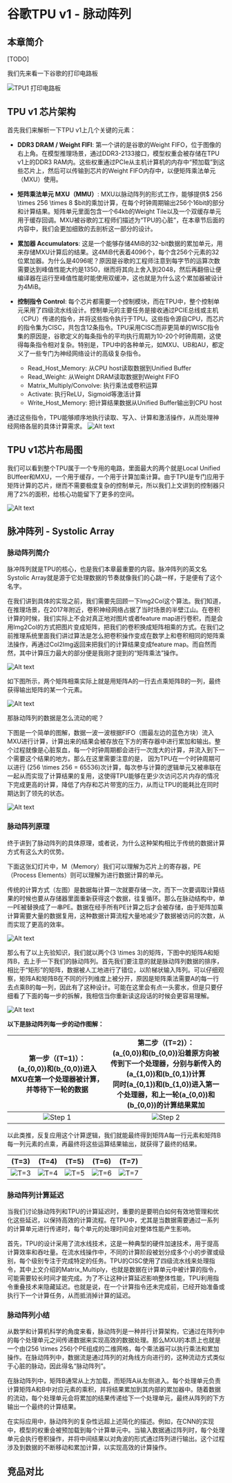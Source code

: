 # 谷歌TPU v1 - 脉动阵列

## 本章简介

[TODO]




我们先来看一下谷歌的打印电路板


![TPU1 打印电路板](images/tpuv1/tpuv1_01.png)

## TPU v1 芯片架构

首先我们来解析一下TPU v1上几个关键的元素：

- **DDR3 DRAM / Weight FIFI**: 第一个讲的是谷歌的Weight FIFO，位于图像的右上角。在模型推理场景，通过DDR3-2133接口，模型权重会被存储在TPU v1上的DDR3 RAM内。这些权重通过PCIe从主机计算机的内存中“预加载”到这些芯片上，然后可以传输到芯片的Weight FIFO内存中，以便矩阵乘法单元（MXU）使用。

- **矩阵乘法单元 MXU（MMU）**: MXU以脉动阵列的形式工作，能够提供$ 256 \times 256 \times 8 $bit的乘加计算，在每个时钟周期输出256个16bit的部分和计算结果。矩阵单元里面包含一个64kb的Weight Tile以及一个双缓存单元用于缓存回调。MXU被谷歌的工程师们描述为“TPU的心脏”，在本章节后面的内容中，我们会更加细致的去剖析这一部分的设计。

- **累加器 Accumulators**: 这是一个能够存储4MiB的32-bit数据的累加单元，用来存储MXU计算后的结果。这4MiB代表着4096个，每个含256个元素的32位累加器。为什么是4096呢？原因是谷歌的工程师注意到每字节的运算次数需要达到峰值性能大约是1350，继而将其向上舍入到2048，然后再翻倍让便编译器在运行至峰值性能时能使用双缓冲，这也就是为什么这个累加器被设计为4MiB。

- **控制指令 Control**: 每个芯片都需要一个控制模块，而在TPU中，整个控制单元采用了四级流水线设计。控制单元的主要任务是接收通过PCIE总线或主机（CPU）传递的指令，并将这些指令执行于TPU。这些指令源自CPU，而芯片的指令集为CISC，共包含12条指令。TPU采用CISC而非更简单的WISC指令集的原因是，谷歌定义的每条指令的平均执行周期为10-20个时钟周期，这使得每条指令相对复杂。特别是，TPU中的各种单元，如MXU、UB和AU，都定义了一些专门为神经网络设计的高级复杂指令。
    - Read_Host_Memory: 从CPU host读取数据到Unified Buffer 
    - Read_Weight: 从Weight DRAM读取数据到Weight FIFO
    - Matrix_Multiply/Convolve: 执行乘法或卷积运算
    - Activate: 执行ReLU，Sigmoid等激活计算
    - Write_Host_Memory: 把计算结果数据从Unified Buffer输出到CPU host

通过这些指令，TPU能够顺序地执行读取、写入、计算和激活操作，从而处理神经网络各层的具体计算需求。
![Alt text](images/tpuv1/tpuv1_02.png)

## TPU v1芯片布局图

我们可以看到整个TPU属于一个专用的电路，里面最大的两个就是Local Unified BUffeer和MXU，一个用于缓存，一个用于计算加乘计算。由于TPU是专门应用于矩阵计算的芯片，继而不需要极度复杂的控制单元，所以我们上文讲到的控制器只用了2%的面积，给核心功能留下了更多的空间。

![Alt text](images/tpuv1/tpuv1_03.png)

## 脉冲阵列 - Systolic Array

### 脉动阵列简介

脉冲阵列就是TPU的核心，也是我们本章最重要的内容。脉冲阵列的英文名Systolic Array就是源于它处理数据的节奏就像我们的心跳一样，于是便有了这个名字。

在我们讲到具体的实现之前，我们需要先回顾一下Img2Col这个算法。我们知道，在推理场景，在2017年附近，卷积神经网络占据了当时场景的半壁江山。在卷积计算的时候，我们实际上不会对真正地对图片或者feature map进行卷积，而是会用Img2Col的方式把图片变成矩阵，把我们的卷积换成矩阵相乘的方式。在我们之前推理系统里面我们讲过算法是怎么把卷积操作变成在数学上和卷积相同的矩阵乘法操作，再通过Col2Img返回来把我们的计算结果变成feature map。而自然而然，其中计算压力最大的部分便是我刚才提到的“矩阵乘法”操作。

![Alt text](images/tpuv1/tpuv1_04.png)

如下图所示，两个矩阵相乘实际上就是用矩阵A的一行去点乘矩阵B的一列，最终获得输出矩阵的某一个元素。

![Alt text](images/tpuv1/tpuv1_05.png)

那脉动阵列的数据是怎么流动的呢？

下图是一个简单的图解，数据一波一波根据FIFO（图最左边的蓝色方块）流入MXU进行计算，计算出来的结果会被存放在下方的寄存器中进行累加和输出。整个过程就像是心脏泵血，每一个时钟周期都会进行一次庞大的计算，并流入到下一个需要这个结果的地方。那么在这里需要注意的是， 因为TPU在一个时钟周期可以进行 \(256 \times 256 = 65536\)次计算，每次参与计算的逻辑单元又被串联在一起从而实现了计算结果的复用，这使得TPU能够在更少次访问芯片内存的情况下完成更高的计算，降低了内存和芯片带宽的压力，从而让TPU的能耗比在同时期达到了领先的状态。

![Alt text](images/tpuv1/tpuv1_07.png)

### 脉动阵列原理

终于讲到了脉动阵列的具体原理，或者说，为什么这种架构相比于传统的数据计算方式有这么大的优势。

下面这张幻灯片中，M（Memory）我们可以理解为芯片上的寄存器，PE（Process Elements）则可以理解为进行数据计算的单元。 

传统的计算方式（左图）是数据每计算一次就要存储一次，而下一次要调取计算结果的时候也要从存储器里面重新获得这个数据，往复循环。那么在脉动结构中，单一PE被替换成了一串PE。数据在经手所有PE计算之后才会被存储，由于矩阵加乘计算需要大量的数据复用，这种数据计算流程大量地减少了数据被访问的次数，从而实现了更高的效率。

![Alt text](images/tpuv1/tpuv1_08.png)

那么有了以上先验知识，我们就以两个\(3 \times 3\)的矩阵，下图中的矩阵A和矩阵B，去上手一下我们的脉动阵列。首先我们要注意的就是脉动阵列数据的排序，相比于“矩形”的矩阵，数据被人工地进行了错位，以阶梯状输入阵列。可以仔细观察，矩阵A和矩阵B在不同的行列维度上被分开，原因是矩阵乘法需要A的每一行去点乘B的每一列，因此有了这种设计。可能在这里会有点一头雾水，但是只要仔细看了下面的每一步的拆解，我相信当你重新读这段话的时候会更容易理解。

![Alt text](images/tpuv1/tpuv1_09.png)

**以下是脉动阵列每一步的动作图解：**

|          第一步（\(T=1\)）：<br>\(a_{0,0}\)和\(b_{0,0}\)进入MXU在第一个处理器被计算，并等待下一轮的数据            |         第二步（\(T=2\)）：<br>\(a_{0,0}\)和\(b_{0,0}\)沿着原方向被传到下一个处理器，分别与新传入的\(a_{1,0}\)和\(b_{0,1}\)计算<br>同时\(a_{0,1}\)和\(b_{1,0}\)进入第一个处理器，和上一轮\(a_{0,0}\)和\(b_{0,0}\)的计算结果累加              |
|:---------------------:|:---------------------:|
| ![Step 1](images/tpuv1/tpuv1_10.png)          | ![Step 2](images/tpuv1/tpuv1_11.png)          |

以此类推，反复应用这个计算逻辑，我们就能最终得到矩阵A每一行元素和矩阵B每一列元素的点乘，再最终将这些运算结果输出，就获得了最终的结果。

| \(T=3\) | \(T=4\) | \(T=5\) | \(T=6\) | \(T=7\) |
|:-------:|:-------:|:-------:|:-------:|:-------:|
| ![T=3](images/tpuv1/tpuv1_12.png) | ![T=4](images/tpuv1/tpuv1_13.png) | ![T=5](images/tpuv1/tpuv1_14.png) | ![T=6](images/tpuv1/tpuv1_15.png) | ![T=7](images/tpuv1/tpuv1_16.png) |

### 脉动阵列计算延迟

当我们讨论脉动阵列和TPU的计算延迟时，重要的是要明白如何有效地管理和优化这些延迟，以保持高效的计算流程。在TPU中，尤其是当数据需要通过一系列的计算单元进行传递时，每个单元的处理时间会对整体性能产生影响。

首先，TPU的设计采用了流水线技术，这是一种典型的硬件加速技术，用于提高计算效率和吞吐量。在流水线操作中，不同的计算阶段被划分成多个小的步骤或级别，每个级别专注于完成特定的任务。TPU的CISC使用了四级流水线来处理指令，其中上文介绍的Matrix_Multiply，也就是数据在计算单元中被计算的指令，可能需要较长时间才能完成。为了不让这种计算延迟影响整体性能，TPU利用指令重叠技术来隐藏延迟。也就是说，在一个计算指令还未完成前，已经开始准备或执行下一个计算任务，从而抵消掉计算的延迟。

### 脉动阵列小结

从数学和计算机科学的角度来看，脉动阵列是一种并行计算架构，它通过在阵列中的每个处理单元之间传递数据来实现高效的数据处理。那么MXU的本质上也就是一个由\(256 \times 256\)个PE组成的二维网格，每个乘法器可以执行乘法和累加操作。在脉动阵列中，数据流是通过阵列的对角线方向进行的，这种流动方式类似于心脏的脉动，因此得名“脉动阵列”。

在脉动阵列中，矩阵B通常从上方加载，而矩阵A从左侧进入。每个处理单元负责计算矩阵A和B中对应元素的乘积，并将结果累加到其内部的累加器中。随着数据的流动，每个处理单元会将累加的结果传递给下一个处理单元，最终从阵列的下方输出一个最终的计算结果。

在实际应用中，脉动阵列的复杂性远超上述简化的描述。例如，在CNN的实现中，模型的权重会被预加载到每个计算单元中。当输入数据通过阵列时，每个处理单元会执行卷积操作，并将中间结果以对角波的形式通过阵列进行输出。这个过程涉及到数据的不断移动和累加计算，以实现高效的计算操作。

## 竞品对比

